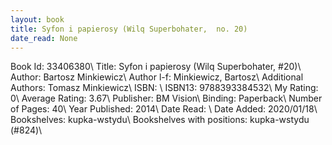 ```yaml
---
layout: book
title: Syfon i papierosy (Wilq Superbohater,  no. 20)
date_read: None
---
```


Book Id: 33406380\ 
Title: Syfon i papierosy (Wilq Superbohater, #20)\ 
Author: Bartosz Minkiewicz\ 
Author l-f: Minkiewicz, Bartosz\ 
Additional Authors: Tomasz Minkiewicz\ 
ISBN: \ 
ISBN13: 9788393384532\ 
My Rating: 0\ 
Average Rating: 3.67\ 
Publisher: BM Vision\ 
Binding: Paperback\ 
Number of Pages: 40\ 
Year Published: 2014\ 
Date Read: \ 
Date Added: 2020/01/18\ 
Bookshelves: kupka-wstydu\ 
Bookshelves with positions: kupka-wstydu (#824)\ 

